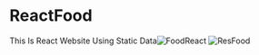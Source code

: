 # ReactFood
This Is React Website Using Static Data![FoodReact](https://user-images.githubusercontent.com/108454910/201668888-bfc9a02e-5309-48ce-9e51-2d4f8c4bb1fa.JPG)
![ResFood](https://user-images.githubusercontent.com/108454910/201944307-fd05e3fe-1d12-47ac-8b9c-9faea5dace8e.JPG)
